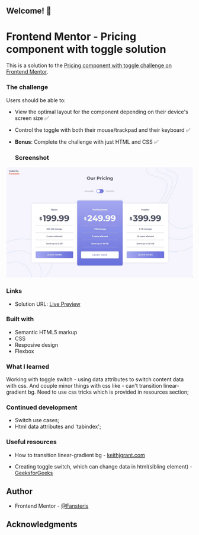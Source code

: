 ## Welcome! 👋

# Frontend Mentor - Pricing component with toggle solution

This is a solution to the
[Pricing component with toggle challenge on Frontend Mentor](https://www.frontendmentor.io/challenges/pricing-component-with-toggle-8vPwRMIC).

### The challenge

Users should be able to:

- View the optimal layout for the component depending on their device's screen size ✅
- Control the toggle with both their mouse/trackpad and their keyboard ✅
- **Bonus**: Complete the challenge with just HTML and CSS ✅

  ### Screenshot

![Screenshot](https://github.com/Fansters/pricing-component-with-toggle-master/blob/master/images/priceToggle.jpg)

### Links

- Solution URL: [Live Preview](https://tourmaline-froyo-ba02dc.netlify.app/)

### Built with

- Semantic HTML5 markup
- CSS
- Resposive design
- Flexbox

### What I learned

Working with toggle switch - using data attributes to switch content data with css. And couple minor things with css
like - can't transition linear-gradient bg. Need to use css tricks which is provided in resources section;

### Continued development

- Switch use cases;
- Html data attributes and 'tabindex';

### Useful resources

- How to transition linear-gradient bg -
  [keithjgrant.com](https://keithjgrant.com/posts/2017/07/transitioning-gradients/)

- Creating toggle switch, which can change data in html(sibling element) -
  [GeeksforGeeks](https://www.geeksforgeeks.org/how-to-create-toggle-switch-by-using-html-and-css/)

## Author

- Frontend Mentor - [@Fansteris](https://www.frontendmentor.io/profile/Fansters)

## Acknowledgments
